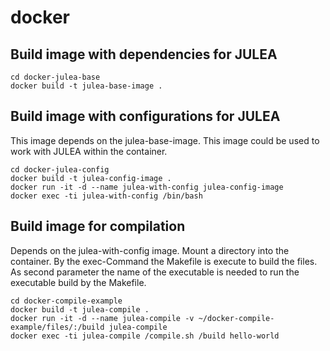 # docker

## Build image with dependencies for JULEA
```
cd docker-julea-base
docker build -t julea-base-image .
```

## Build image with configurations for JULEA

This image depends on the julea-base-image.
This image could be used to work with JULEA within the container.

```
cd docker-julea-config
docker build -t julea-config-image .
docker run -it -d --name julea-with-config julea-config-image
docker exec -ti julea-with-config /bin/bash
```

## Build image for compilation

Depends on the julea-with-config image.
Mount a directory into the container. 
By the exec-Command the Makefile is execute to build the files. 
As second parameter the name of the executable is needed to run the executable build by the Makefile.

```
cd docker-compile-example
docker build -t julea-compile .
docker run -it -d --name julea-compile -v ~/docker-compile-example/files/:/build julea-compile
docker exec -ti julea-compile /compile.sh /build hello-world
```
